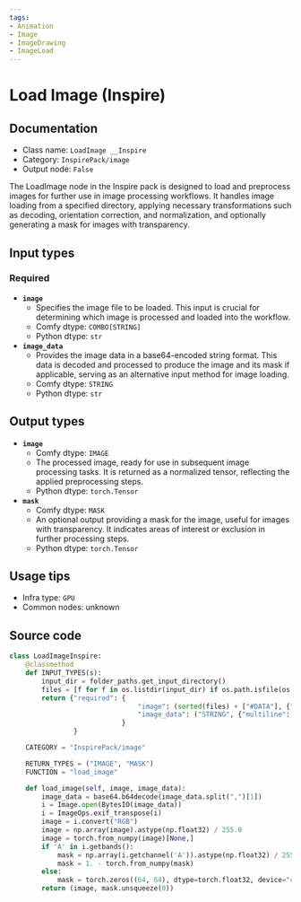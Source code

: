 ```yaml
---
tags:
- Animation
- Image
- ImageDrawing
- ImageLoad
---
```


# Load Image (Inspire)
## Documentation
- Class name: `LoadImage __Inspire`
- Category: `InspirePack/image`
- Output node: `False`

The LoadImage node in the Inspire pack is designed to load and preprocess images for further use in image processing workflows. It handles image loading from a specified directory, applying necessary transformations such as decoding, orientation correction, and normalization, and optionally generating a mask for images with transparency.
## Input types
### Required
- **`image`**
    - Specifies the image file to be loaded. This input is crucial for determining which image is processed and loaded into the workflow.
    - Comfy dtype: `COMBO[STRING]`
    - Python dtype: `str`
- **`image_data`**
    - Provides the image data in a base64-encoded string format. This data is decoded and processed to produce the image and its mask if applicable, serving as an alternative input method for image loading.
    - Comfy dtype: `STRING`
    - Python dtype: `str`
## Output types
- **`image`**
    - Comfy dtype: `IMAGE`
    - The processed image, ready for use in subsequent image processing tasks. It is returned as a normalized tensor, reflecting the applied preprocessing steps.
    - Python dtype: `torch.Tensor`
- **`mask`**
    - Comfy dtype: `MASK`
    - An optional output providing a mask for the image, useful for images with transparency. It indicates areas of interest or exclusion in further processing steps.
    - Python dtype: `torch.Tensor`
## Usage tips
- Infra type: `GPU`
- Common nodes: unknown


## Source code
```python
class LoadImageInspire:
    @classmethod
    def INPUT_TYPES(s):
        input_dir = folder_paths.get_input_directory()
        files = [f for f in os.listdir(input_dir) if os.path.isfile(os.path.join(input_dir, f))]
        return {"required": {
                                "image": (sorted(files) + ["#DATA"], {"image_upload": True}),
                                "image_data": ("STRING", {"multiline": False}),
                            }
                }

    CATEGORY = "InspirePack/image"

    RETURN_TYPES = ("IMAGE", "MASK")
    FUNCTION = "load_image"

    def load_image(self, image, image_data):
        image_data = base64.b64decode(image_data.split(",")[1])
        i = Image.open(BytesIO(image_data))
        i = ImageOps.exif_transpose(i)
        image = i.convert("RGB")
        image = np.array(image).astype(np.float32) / 255.0
        image = torch.from_numpy(image)[None,]
        if 'A' in i.getbands():
            mask = np.array(i.getchannel('A')).astype(np.float32) / 255.0
            mask = 1. - torch.from_numpy(mask)
        else:
            mask = torch.zeros((64, 64), dtype=torch.float32, device="cpu")
        return (image, mask.unsqueeze(0))

```
